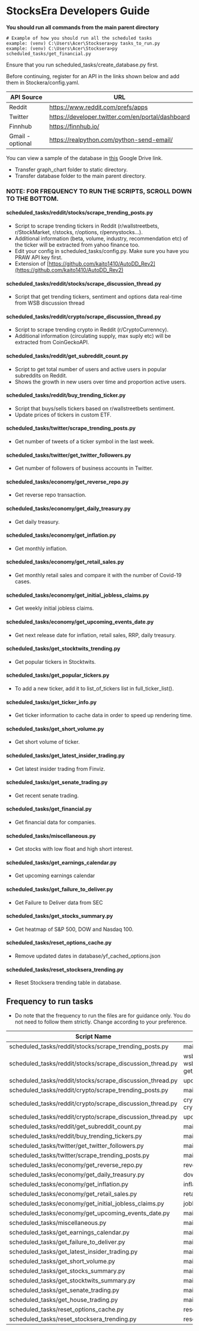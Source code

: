 # StocksEra Developers Guide

<b>You should run all commands from the main parent directory</b>
```
# Example of how you should run all the scheduled tasks
example: (venv) C:\Users\Acer\Stocksera>py tasks_to_run.py
example: (venv) C:\Users\Acer\Stocksera>py scheduled_tasks/get_financial.py
```

Ensure that you run scheduled_tasks/create_database.py first.
 
Before continuing, register for an API in the links shown below and add them in Stockera/config.yaml.

| API Source     | URL                                                 |
| -------------- |---------------------------------------------------- |
| Reddit         | https://www.reddit.com/prefs/apps                   |
| Twitter        | https://developer.twitter.com/en/portal/dashboard   |
| Finnhub        | https://finnhub.io/                                 |
| Gmail -optional| https://realpython.com/python-send-email/           |

You can view a sample of the database in <a href="https://drive.google.com/drive/folders/1qR7ssxnNzOUuvYCWR-kEajyoRoGKjbcT?usp=sharing">this</a> Google Drive link.
- Transfer graph_chart folder to static directory.
- Transfer database folder to the main parent directory.

### NOTE: FOR FREQUENCY TO RUN THE SCRIPTS, SCROLL DOWN TO THE BOTTOM.

#### scheduled_tasks/reddit/stocks/scrape_trending_posts.py
- Script to scrape trending tickers in Reddit (r/wallstreetbets, r/StockMarket, r/stocks, r/options, r/pennystocks...).
- Additional information (beta, volume, industry, recommendation etc) of the ticker will be extracted from yahoo finance too.
- Edit your config in scheduled_tasks/config.py. Make sure you have you PRAW API key first.
- Extension of [https://github.com/kaito1410/AutoDD_Rev2](https://github.com/kaito1410/AutoDD_Rev2)

#### scheduled_tasks/reddit/stocks/scrape_discussion_thread.py
- Script that get trending tickers, sentiment and options data real-time from WSB discussion thread

#### scheduled_tasks/reddit/crypto/scrape_discussion_thread.py
- Script to scrape trending crypto in Reddit (r/CryptoCurrenncy).
- Additional information (circulating supply, max suply etc) will be extracted from CoinGeckoAPI.

#### scheduled_tasks/reddit/get_subreddit_count.py
- Script to get total number of users and active users in popular subreddits on Reddit.
- Shows the growth in new users over time and proportion active users.

#### scheduled_tasks/reddit/buy_trending_ticker.py
- Script that buys/sells tickers based on r/wallstreetbets sentiment.
- Update prices of tickers in custom ETF.

#### scheduled_tasks/twitter/scrape_trending_posts.py
- Get number of tweets of a ticker symbol in the last week.

#### scheduled_tasks/twitter/get_twitter_followers.py
- Get number of followers of business accounts in Twitter.

#### scheduled_tasks/economy/get_reverse_repo.py
- Get reverse repo transaction.

#### scheduled_tasks/economy/get_daily_treasury.py
- Get daily treasury.

#### scheduled_tasks/economy/get_inflation.py
- Get monthly inflation.

#### scheduled_tasks/economy/get_retail_sales.py
- Get monthly retail sales and compare it with the number of Covid-19 cases.

#### scheduled_tasks/economy/get_initial_jobless_claims.py
- Get weekly initial jobless claims.

#### scheduled_tasks/economy/get_upcoming_events_date.py
- Get next release date for inflation, retail sales, RRP, daily treasury.

#### scheduled_tasks/get_stocktwits_trending.py
- Get popular tickers in Stocktwits.

#### scheduled_tasks/get_popular_tickers.py
- To add a new ticker, add it to list_of_tickers list in full_ticker_list().

#### scheduled_tasks/get_ticker_info.py
- Get ticker information to cache data in order to speed up rendering time.

#### scheduled_tasks/get_short_volume.py
- Get short volume of ticker.

#### scheduled_tasks/get_latest_insider_trading.py
- Get latest insider trading from Finviz.

#### scheduled_tasks/get_senate_trading.py     
- Get recent senate trading.

#### scheduled_tasks/get_financial.py
- Get financial data for companies.

#### scheduled_tasks/miscellaneous.py
- Get stocks with low float and high short interest.

#### scheduled_tasks/get_earnings_calendar.py
- Get upcoming earnings calendar

#### scheduled_tasks/get_failure_to_deliver.py
- Get Failure to Deliver data from SEC

#### scheduled_tasks/get_stocks_summary.py 
- Get heatmap of S&P 500, DOW and Nasdaq 100.

#### scheduled_tasks/reset_options_cache.py
- Remove updated dates in database/yf_cached_options.json

#### scheduled_tasks/reset_stocksera_trending.py
- Reset Stocksera trending table in database.

## Frequency to run tasks
- Do note that the frequency to run the files are for guidance only. You do not need to follow them strictly. Change according to your preference.

| Script Name                                                                           | Functions                               | Frequency   |
| ------------------------------------------------------------------------------------- |-----------------------------------------|-------------|
| scheduled_tasks/reddit/stocks/scrape_trending_posts.py                                | main()                                  | Daily (PM)  |
| scheduled_tasks/reddit/stocks/scrape_discussion_thread.py                             | wsb_live(), wsb_change(), get_mkt_cap() | 10 Mins     |
| scheduled_tasks/reddit/stocks/scrape_discussion_thread.py                             | update_hourly()                         | Hourly      |
| scheduled_tasks/reddit/crypto/scrape_trending_posts.py                                | main()                                  | Daily (PM)  |
| scheduled_tasks/reddit/crypto/scrape_discussion_thread.py                             | crypto_live(), crypto_change()          | 10 Mins     |
| scheduled_tasks/reddit/crypto/scrape_discussion_thread.py                             | update_hourly()                         | Hourly      |
| scheduled_tasks/reddit/get_subreddit_count.py                                         | main()                                  | Daily (MH)  |
| scheduled_tasks/reddit/buy_trending_tickers.py                                        | main()                                  | Daily (MH)  |
| scheduled_tasks/twitter/get_twitter_followers.py                                      | main()                                  | Daily       |
| scheduled_tasks/twitter/scrape_trending_posts.py                                      | main()                                  | Daily (MH)  |
| scheduled_tasks/economy/get_reverse_repo.py                                           | reverse_repo()                          | 1.30PM      |
| scheduled_tasks/economy/get_daily_treasury.py                                         | download_json()                         | 4.00PM      |
| scheduled_tasks/economy/get_inflation.py                                              | inflation()                             | Monthly     |
| scheduled_tasks/economy/get_retail_sales.py                                           | retail_sales()                          | Monthly     |
| scheduled_tasks/economy/get_initial_jobless_claims.py                                 | jobless_claims()                        | Weekly      |
| scheduled_tasks/economy/get_upcoming_events_date.py                                   | main()                                  | 6.00PM      |
| scheduled_tasks/miscellaneous.py                                                      | main()                                  | Daily (AH)  |
| scheduled_tasks/get_earnings_calendar.py                                              | main()                                  | Daily (AH)  |
| scheduled_tasks/get_failure_to_deliver.py                                             | main()                                  | 2 Weeks     |
| scheduled_tasks/get_latest_insider_trading.py                                         | main()                                  | 2 Hours     |
| scheduled_tasks/get_short_volume.py                                                   | main()                                  | 6.00PM      | 
| scheduled_tasks/get_stocks_summary.py                                                 | main()                                  | 10 Mins     |
| scheduled_tasks/get_stocktwits_summary.py                                             | main()                                  | Hourly      |
| scheduled_tasks/get_senate_trading.py                                                 | main()                                  | Daily (AH)  |
| scheduled_tasks/get_house_trading.py                                                  | main()                                  | Daily (AH)  |
| scheduled_tasks/reset_options_cache.py                                                | reset_options()                         | Daily (AH)  |
| scheduled_tasks/reset_stocksera_trending.py                                           | reset_trending_db()                     | 30 Mins     |